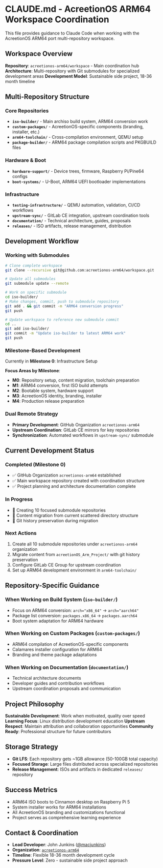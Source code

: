# CLAUDE.md - AcreetionOS ARM64 Workspace Coordination

This file provides guidance to Claude Code when working with the AcreetionOS ARM64 port multi-repository workspace.

## Workspace Overview

**Repository**: `acreetionos-arm64/workspace` - Main coordination hub
**Architecture**: Multi-repository with Git submodules for specialized development areas
**Development Model**: Sustainable side project, 18-36 month timeline

## Multi-Repository Structure

### Core Repositories
- **`iso-builder/`** - Main archiso build system, ARM64 conversion work
- **`custom-packages/`** - AcreetionOS-specific components (branding, installer, etc.)
- **`arm64-toolchain/`** - Cross-compilation environment, QEMU setup
- **`package-builder/`** - ARM64 package compilation scripts and PKGBUILD files

### Hardware & Boot
- **`hardware-support/`** - Device trees, firmware, Raspberry Pi/Pine64 configs
- **`boot-systems/`** - U-Boot, ARM64 UEFI bootloader implementations

### Infrastructure
- **`testing-infrastructure/`** - QEMU automation, validation, CI/CD workflows
- **`upstream-sync/`** - GitLab CE integration, upstream coordination tools
- **`documentation/`** - Technical architecture, guides, proposals
- **`releases/`** - ISO artifacts, release management, distribution

## Development Workflow

### Working with Submodules
```bash
# Clone complete workspace
git clone --recursive git@github.com:acreetionos-arm64/workspace.git

# Update all submodules
git submodule update --remote

# Work on specific submodule
cd iso-builder/
# Make changes, commit, push to submodule repository
git add . && git commit -m "ARM64 conversion progress"
git push

# Update workspace to reference new submodule commit
cd ..
git add iso-builder/
git commit -m "Update iso-builder to latest ARM64 work"
git push
```

### Milestone-Based Development
Currently in **Milestone 0**: Infrastructure Setup

**Focus Areas by Milestone**:
- **M0**: Repository setup, content migration, toolchain preparation
- **M1**: ARM64 conversion, first ISO build attempts
- **M2**: Bootable system, hardware support
- **M3**: AcreetionOS identity, branding, installer
- **M4**: Production release preparation

### Dual Remote Strategy
- **Primary Development**: GitHub Organization `acreetionos-arm64`
- **Upstream Coordination**: GitLab CE mirrors for key repositories
- **Synchronization**: Automated workflows in `upstream-sync/` submodule

## Current Development Status

### Completed (Milestone 0)
- ✅ GitHub Organization `acreetionos-arm64` established
- ✅ Main workspace repository created with coordination structure
- ✅ Project planning and architecture documentation complete

### In Progress
- 🔄 Creating 10 focused submodule repositories
- 🔄 Content migration from current scattered directory structure
- 🔄 Git history preservation during migration

### Next Actions
1. Create all 10 submodule repositories under `acreetionos-arm64` organization
2. Migrate content from `acreetionOS_Arm_Project/` with git history preservation
3. Configure GitLab CE Group for upstream coordination
4. Set up ARM64 development environment in `arm64-toolchain/`

## Repository-Specific Guidance

### When Working on Build System (`iso-builder/`)
- Focus on ARM64 conversion: `arch="x86_64"` → `arch="aarch64"`
- Package list conversion: `packages.x86_64` → `packages.aarch64`
- Boot system adaptation for ARM64 hardware

### When Working on Custom Packages (`custom-packages/`)
- ARM64 compilation of AcreetionOS-specific components
- Calamares installer configuration for ARM64
- Branding and theme package adaptations

### When Working on Documentation (`documentation/`)
- Technical architecture documents
- Developer guides and contribution workflows
- Upstream coordination proposals and communication

## Project Philosophy

**Sustainable Development**: Work when motivated, quality over speed
**Learning Focus**: Linux distribution development education
**Upstream Respect**: Maintain attribution and collaboration opportunities
**Community Ready**: Professional structure for future contributors

## Storage Strategy

- **Git LFS**: Each repository gets ~1GB allowance (50-100GB total capacity)
- **Focused Storage**: Large files distributed across specialized repositories
- **Release Management**: ISOs and artifacts in dedicated `releases/` repository

## Success Metrics

- ARM64 ISO boots to Cinnamon desktop on Raspberry Pi 5
- System installer works for ARM64 installations
- All AcreetionOS branding and customizations functional
- Project serves as comprehensive learning experience

## Contact & Coordination

- **Lead Developer**: John Junkins ([@macjunkins](https://github.com/macjunkins))
- **Organization**: [`acreetionos-arm64`](https://github.com/acreetionos-arm64)
- **Timeline**: Flexible 18-36 month development cycle
- **Pressure Level**: Zero - sustainable side project approach